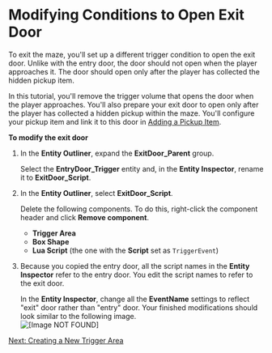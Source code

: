 # Modifying Conditions to Open Exit Door<a name="scripting-exit-door-lua"></a>

To exit the maze, you'll set up a different trigger condition to open the exit door\. Unlike with the entry door, the door should not open when the player approaches it\. The door should open only after the player has collected the hidden pickup item\.

In this tutorial, you'll remove the trigger volume that opens the door when the player approaches\. You'll also prepare your exit door to open only after the player has collected a hidden pickup within the maze\. You'll configure your pickup item and link it to this door in [Adding a Pickup Item](scripting-pickup.md)\.

**To modify the exit door**

1. In the **Entity Outliner**, expand the **ExitDoor\_Parent** group\.

   Select the **EntryDoor\_Trigger** entity and, in the **Entity Inspector**, rename it to **ExitDoor\_Script**\.

1. In the **Entity Outliner**, select **ExitDoor\_Script**\.

   Delete the following components\. To do this, right\-click the component header and click **Remove component**\.
   + **Trigger Area**
   + **Box Shape**
   + **Lua Script** \(the one with the **Script** set as `TriggerEvent`\)

1. Because you copied the entry door, all the script names in the **Entity Inspector** refer to the entry door\. You edit the script names to refer to the exit door\.

   In the **Entity Inspector**, change all the **EventName** settings to reflect "exit" door rather than "entry" door\. Your finished modifications should look similar to the following image\.  
![\[Image NOT FOUND\]](http://docs.aws.amazon.com/lumberyard/latest/gettingstartedguide/images/scripting-exit-door-final.png)

[Next: Creating a New Trigger Area](scripting-exit-door-adjust.md)